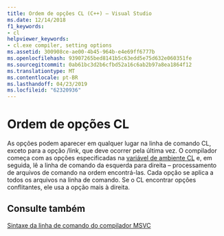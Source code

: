 ```yaml
---
title: Ordem de opções CL (C++) – Visual Studio
ms.date: 12/14/2018
f1_keywords:
- cl
helpviewer_keywords:
- cl.exe compiler, setting options
ms.assetid: 300908ce-ae00-4b45-964b-e4e69ff6777b
ms.openlocfilehash: 93907265bed8141b5c63edd5e75d632e060351fe
ms.sourcegitcommit: 0ab61bc3d2b6cfbd52a16c6ab2b97a8ea1864f12
ms.translationtype: MT
ms.contentlocale: pt-BR
ms.lasthandoff: 04/23/2019
ms.locfileid: "62320936"
---
```

# <a name="order-of-cl-options"></a>Ordem de opções CL

As opções podem aparecer em qualquer lugar na linha de comando CL, exceto para a opção /link, que deve ocorrer pela última vez. O compilador começa com as opções especificadas na [variável de ambiente CL](cl-environment-variables.md) e, em seguida, lê a linha de comando da esquerda para direita – processamento de arquivos de comando na ordem encontrá-las. Cada opção se aplica a todos os arquivos na linha de comando. Se o CL encontrar opções conflitantes, ele usa a opção mais à direita.

## <a name="see-also"></a>Consulte também

[Sintaxe da linha de comando do compilador MSVC](compiler-command-line-syntax.md)
